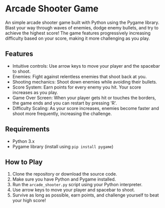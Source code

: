 # Arcade Shooter Game

An simple arcade shooter game built with Python using the Pygame library. Blast your way through waves of enemies, dodge enemy bullets, and try to achieve the highest score! The game features progressively increasing difficulty based on your score, making it more challenging as you play.

## Features

- Intuitive controls: Use arrow keys to move your player and the spacebar to shoot.
- Enemies: Fight against relentless enemies that shoot back at you.
- Shooting mechanics: Shoot down enemies while avoiding their bullets.
- Score System: Earn points for every enemy you hit. Your score increases as you play.
- Game Over Screen: When your player gets hit or touches the borders, the game ends and you can restart by pressing 'R'.
- Difficulty Scaling: As your score increases, enemies become faster and shoot more frequently, increasing the challenge.

## Requirements

- Python 3.x
- Pygame library (install using `pip install pygame`)

## How to Play

1. Clone the repository or download the source code.
2. Make sure you have Python and Pygame installed.
3. Run the `arcade_shooter.py` script using your Python interpreter.
4. Use arrow keys to move your player and spacebar to shoot.
5. Survive as long as possible, earn points, and challenge yourself to beat your high score!

